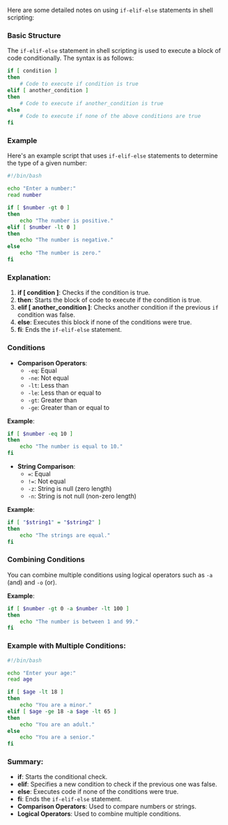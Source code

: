 Here are some detailed notes on using `if-elif-else` statements in shell scripting:

### Basic Structure
The `if-elif-else` statement in shell scripting is used to execute a block of code conditionally. The syntax is as follows:

```bash
if [ condition ]
then
    # Code to execute if condition is true
elif [ another_condition ]
then
    # Code to execute if another_condition is true
else
    # Code to execute if none of the above conditions are true
fi
```

### Example
Here's an example script that uses `if-elif-else` statements to determine the type of a given number:

```bash
#!/bin/bash

echo "Enter a number:"
read number

if [ $number -gt 0 ]
then
    echo "The number is positive."
elif [ $number -lt 0 ]
then
    echo "The number is negative."
else
    echo "The number is zero."
fi
```

### Explanation:
1. **if [ condition ]**: Checks if the condition is true. 
2. **then**: Starts the block of code to execute if the condition is true.
3. **elif [ another_condition ]**: Checks another condition if the previous `if` condition was false.
4. **else**: Executes this block if none of the conditions were true.
5. **fi**: Ends the `if-elif-else` statement.

### Conditions
- **Comparison Operators**:
  - `-eq`: Equal
  - `-ne`: Not equal
  - `-lt`: Less than
  - `-le`: Less than or equal to
  - `-gt`: Greater than
  - `-ge`: Greater than or equal to

**Example**:
```bash
if [ $number -eq 10 ]
then
    echo "The number is equal to 10."
fi
```

- **String Comparison**:
  - `=`: Equal
  - `!=`: Not equal
  - `-z`: String is null (zero length)
  - `-n`: String is not null (non-zero length)

**Example**:
```bash
if [ "$string1" = "$string2" ]
then
    echo "The strings are equal."
fi
```

### Combining Conditions
You can combine multiple conditions using logical operators such as `-a` (and) and `-o` (or).

**Example**:
```bash
if [ $number -gt 0 -a $number -lt 100 ]
then
    echo "The number is between 1 and 99."
fi
```

### Example with Multiple Conditions:
```bash
#!/bin/bash

echo "Enter your age:"
read age

if [ $age -lt 18 ]
then
    echo "You are a minor."
elif [ $age -ge 18 -a $age -lt 65 ]
then
    echo "You are an adult."
else
    echo "You are a senior."
fi
```

### Summary:
- **if**: Starts the conditional check.
- **elif**: Specifies a new condition to check if the previous one was false.
- **else**: Executes code if none of the conditions were true.
- **fi**: Ends the `if-elif-else` statement.
- **Comparison Operators**: Used to compare numbers or strings.
- **Logical Operators**: Used to combine multiple conditions.

